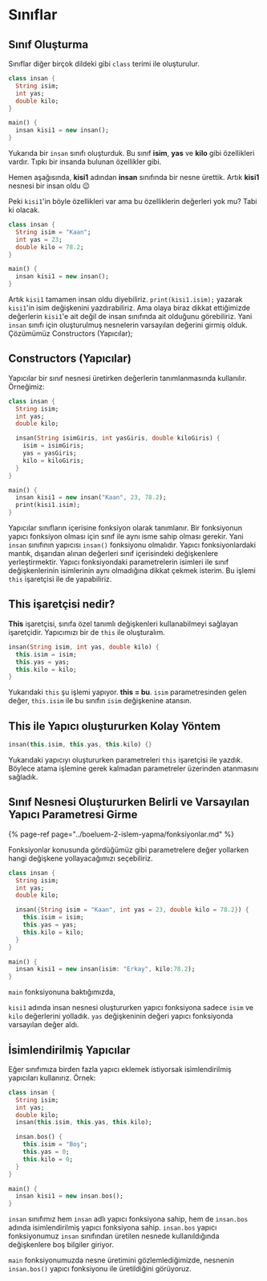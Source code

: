 # Sınıflar

## Sınıf Oluşturma

Sınıflar diğer birçok dildeki gibi `class` terimi ile oluşturulur.

```dart
class insan {
  String isim;
  int yas;
  double kilo;
}

main() {
  insan kisi1 = new insan();
}
```

Yukarıda bir `insan` sınıfı oluşturduk. Bu sınıf **isim**, **yas** ve **kilo** gibi özellikleri vardır. Tıpkı bir insanda bulunan özellikler gibi.

Hemen aşağısında, **kisi1** adından **insan** sınıfında bir nesne ürettik. Artık **kisi1** nesnesi bir insan oldu 😉

Peki `kisi1`'in böyle özellikleri var ama bu özelliklerin değerleri yok mu? Tabi ki olacak.

```dart
class insan {
  String isim = "Kaan";
  int yas = 23;
  double kilo = 78.2;
}

main() {
  insan kisi1 = new insan();
}
```

Artık `kisi1` tamamen insan oldu diyebiliriz. `print(kisi1.isim);` yazarak `kisi1`'in isim değişkenini yazdırabiliriz. Ama olaya biraz dikkat ettiğimizde değerlerin `kisi1`'e ait değil de insan sınıfında ait olduğunu görebiliriz. Yani `insan` sınıfı için oluşturulmuş nesnelerin varsayılan değerini girmiş olduk. Çözümümüz Constructors \(Yapıcılar\);

## Constructors \(Yapıcılar\)

Yapıcılar bir sınıf nesnesi üretirken değerlerin tanımlanmasında kullanılır. Örneğimiz:

```dart
class insan {
  String isim;
  int yas;
  double kilo;

  insan(String isimGiris, int yasGiris, double kiloGiris) {
    isim = isimGiris;
    yas = yasGiris;
    kilo = kiloGiris;
  }
}

main() {
  insan kisi1 = new insan("Kaan", 23, 78.2);
  print(kisi1.isim);
}
```

Yapıcılar sınıfların içerisine fonksiyon olarak tanımlanır. Bir fonksiyonun yapıcı fonksiyon olması için sınıf ile aynı isme sahip olması gerekir. Yani `insan` sınıfının yapıcısı `insan()` fonksiyonu olmalıdır. Yapıcı fonksiyonlardaki mantık, dışarıdan alınan değerleri sınıf içerisindeki değişkenlere yerleştirmektir. Yapıcı fonksiyondaki parametrelerin isimleri ile sınıf değişkenlerinin isimlerinin aynı olmadığına dikkat çekmek isterim. Bu işlemi `this` işaretçisi ile de yapabiliriz. 

## This işaretçisi nedir?

**This** işaretçisi, sınıfa özel tanımlı değişkenleri kullanabilmeyi sağlayan işaretçidir. Yapıcımızı bir de `this` ile oluşturalım.

```dart
insan(String isim, int yas, double kilo) {
  this.isim = isim;
  this.yas = yas;
  this.kilo = kilo;
}
```

Yukarıdaki `this` şu işlemi yapıyor. **this = bu**. `isim` parametresinden gelen değer, `this.isim` ile bu sınıfın `isim` değişkenine atansın.

## This ile Yapıcı oluştururken Kolay Yöntem

```dart
insan(this.isim, this.yas, this.kilo) {}
```

Yukarıdaki yapıcıyı oluştururken parametreleri `this` işaretçisi ile yazdık. Böylece atama işlemine gerek kalmadan parametreler üzerinden atanmasını sağladık.

## Sınıf Nesnesi Oluştururken Belirli ve Varsayılan Yapıcı Parametresi Girme

{% page-ref page="../boeluem-2-islem-yapma/fonksiyonlar.md" %}

Fonksiyonlar konusunda gördüğümüz gibi parametrelere değer yollarken hangi değişkene yollayacağımızı seçebiliriz.

```dart
class insan {
  String isim;
  int yas;
  double kilo;

  insan({String isim = "Kaan", int yas = 23, double kilo = 78.2}) {
    this.isim = isim;
    this.yas = yas;
    this.kilo = kilo;
  }
}

main() {
  insan kisi1 = new insan(isim: "Erkay", kilo:78.2);
}
```

`main` fonksiyonuna baktığımızda,

`kisi1` adında insan nesnesi oluştururken yapıcı fonksiyona sadece `isim` ve `kilo` değerlerini yolladık. `yas` değişkeninin değeri yapıcı fonksiyonda varsayılan değer aldı.

## İsimlendirilmiş Yapıcılar

Eğer sınıfımıza birden fazla yapıcı eklemek istiyorsak isimlendirilmiş yapıcıları kullanırız. Örnek:

```dart
class insan {
  String isim;
  int yas;
  double kilo;
  insan(this.isim, this.yas, this.kilo);

  insan.bos() {
    this.isim = "Boş";
    this.yas = 0;
    this.kilo = 0;
  }
}

main() {
  insan kisi1 = new insan.bos();
}
```

`insan` sınıfımız hem `insan` adlı yapıcı fonksiyona sahip, hem de `insan.bos` adında isimlendirilmiş yapıcı fonksiyona sahip. `insan.bos` yapıcı fonksiyonumuz `insan` sınıfından üretilen nesnede kullanıldığında değişkenlere boş bilgiler giriyor.

`main` fonksiyonumuzda nesne üretimini gözlemlediğimizde, nesnenin `insan.bos()` yapıcı fonksiyonu ile üretildiğini görüyoruz.

